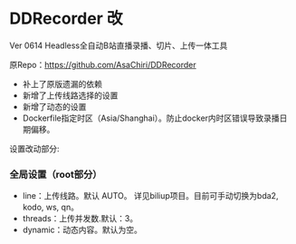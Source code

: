 # DDRecorder 改
Ver 0614
 Headless全自动B站直播录播、切片、上传一体工具

原Repo：https://github.com/AsaChiri/DDRecorder
 
 - 补上了原版遗漏的依赖
 - 新增了上传线路选择的设置
 - 新增了动态的设置
 - Dockerfile指定时区（Asia/Shanghai）。防止docker内时区错误导致录播日期偏移。
 
 设置改动部分:
 
 ### 全局设置（root部分）

- line：上传线路。默认 AUTO。 详见biliup项目。目前可手动切换为bda2, kodo, ws, qn。
- threads：上传并发数.默认：3。
- dynamic：动态内容。默认为空。
